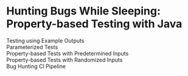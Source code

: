 # Hunting Bugs While Sleeping: Property-based Testing with Java    

Testing using Example Outputs   
Parameterized Tests   
Property-based Tests with Predetermined Inputs    
Property-based Tests with Randomized Inputs    
Bug Hunting CI Pipeline    

